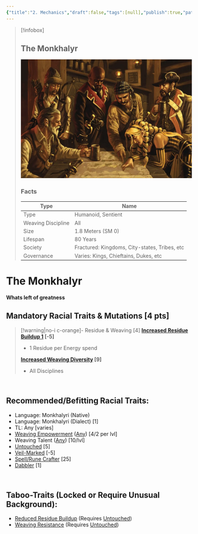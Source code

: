 ```yaml
---
{"title":"2. Mechanics","draft":false,"tags":[null],"publish":true,"path":"2. The Races/2. The Monkhalyr/2. Mechanics.md","permalink":"/2-the-races/2-the-monkhalyr/2-mechanics/","PassFrontmatter":true}
---
```


> [!infobox]
> 
> 
> ## **The Monkhalyr**
> 
> ![../../diverse_party.webp](../../diverse_party.webp)
> 
> ### Facts
> 
> | Type | Name |
> | --- | --- |
> | Type | Humanoid, Sentient |
> | Weaving Discipline | All |
> | Size | 1.8 Meters (SM 0)
> | Lifespan | 80 Years |
> | Society | Fractured: Kingdoms, City-states, Tribes, etc |
> | Governance | Varies: Kings, Chieftains, Dukes, etc |

# **The Monkhalyr**
**Whats left of greatness**
<br>

## Mandatory Racial Traits & Mutations [4 pts]

> [!warning|no-i c-orange]- Residue & Weaving [4]
> **[Increased Residue Buildup 1](../../4.%20Mechanics/Weaving%20Traits.md#Increased%20Residue%20Buildup) [-5]**
> - 1 Residue per Energy spend
> 
> **[Increased Weaving Diversity](../../4.%20Mechanics/Weaving%20Traits.md#Increased%20Weaving%20Diversity) [9]**
> - All Disciplines
>

<br>

## Recommended/Befitting Racial Traits:
- Language: Monkhalyri (Native)
- Language: Monkhalyri (Dialect) [1]
- TL: Any [varies]
- [Weaving Empowerment](1.%20Essence%20Weaving.md#Weaving%20Empowerment) ([Any](../../1.%20The%20Magic/3.%20The%20Disciplines%20&%20Aspects.md)) [4/2 per lvl]
- Weaving Talent ([Any](../../1.%20The%20Magic/3.%20The%20Disciplines%20&%20Aspects.md)) [10/lvl]
- [Untouched](../../4.%20Mechanics/Weaving%20Traits.md#Untouched) [5]
- [Veil-Marked](../../4.%20Mechanics/Weaving%20Traits.md#Veil-Marked) [-5]
- [Spell/Rune Crafter](../../4.%20Mechanics/Traits.md#Spell/Rune%20Crafter) [25]
- [Dabbler](../../4.%20Mechanics/Traits.md#Dabbler) [1]

<br>

## Taboo-Traits (Locked or Require Unusual Background):
- [Reduced Residue Buildup](../../4.%20Mechanics/Weaving%20Traits.md#Reduced%20Residue%20Buildup) (Requires [Untouched](../../4.%20Mechanics/Weaving%20Traits.md#Untouched))
- [Weaving Resistance](../../4.%20Mechanics/Weaving%20Traits.md#Weaving%20Resistance) (Requires [Untouched](../../4.%20Mechanics/Weaving%20Traits.md#Untouched))

<br>
  